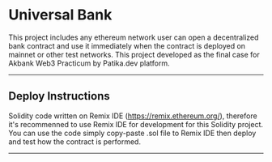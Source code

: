 # Universal Bank 

This project includes any ethereum network user can open a decentralized bank contract and use it immediately when the contract is deployed on mainnet or other test networks. This project developed as the final case for Akbank Web3 Practicum by Patika.dev platform. 

---
## Deploy Instructions

Solidity code written on Remix IDE (https://remix.ethereum.org/), therefore it's recommenned to use Remix IDE for development for this Solidity project. You can use the code simply copy-paste .sol file to Remix IDE then deploy and test how the contract is performed.

---


